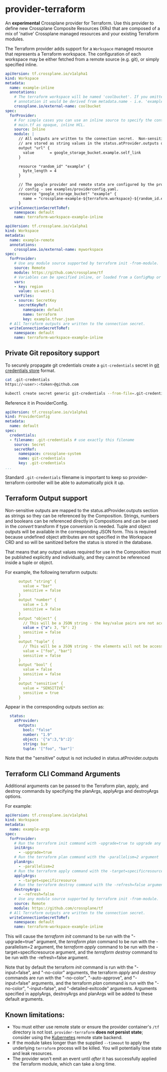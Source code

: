 # provider-terraform

An __experimental__ Crossplane provider for Terraform. Use this provider to
define new Crossplane Composite Resources (XRs) that are composed of a mix of
'native' Crossplane managed resources and your existing Terraform modules.

The Terraform provider adds support for a `Workspace` managed resource that
represents a Terraform workspace. The configuration of each workspace may be
either fetched from a remote source (e.g. git), or simply specified inline.

```yaml
apiVersion: tf.crossplane.io/v1alpha1
kind: Workspace
metadata:
  name: example-inline
  annotations:
    # The terraform workspace will be named 'coolbucket'. If you omitted this
    # annotation it would be derived from metadata.name - i.e. 'example-inline'.
    crossplane.io/external-name: coolbucket
spec:
  forProvider:
    # For simple cases you can use an inline source to specify the content of
    # main.tf as opaque, inline HCL.
    source: Inline
    module: |
      // All outputs are written to the connection secret.  Non-sensitive outputs
      // are stored as string values in the status.atProvider.outputs object.
      output "url" {
        value       = google_storage_bucket.example.self_link
      }

      resource "random_id" "example" {
        byte_length = 4
      }

      // The google provider and remote state are configured by the provider
      // config - see examples/providerconfig.yaml.
      resource "google_storage_bucket" "example" {
        name = "crossplane-example-${terraform.workspace}-${random_id.example.hex}"
      }
  writeConnectionSecretToRef:
    namespace: default
    name: terraform-workspace-example-inline
```

```yaml
apiVersion: tf.crossplane.io/v1alpha1
kind: Workspace
metadata:
  name: example-remote
  annotations:
    crossplane.io/external-name: myworkspace
spec:
  forProvider:
    # Use any module source supported by terraform init -from-module.
    source: Remote
    module: https://github.com/crossplane/tf
    # Variables can be specified inline, or loaded from a ConfigMap or Secret.
    vars:
    - key: region
      value: us-west-1
    varFiles:
    - source: SecretKey
      secretKeyRef:
        namespace: default
        name: terraform
        key: example.tfvar.json
  # All Terraform outputs are written to the connection secret.
  writeConnectionSecretToRef:
    namespace: default
    name: terraform-workspace-example-inline
```

## Private Git repository support

To securely propagate git credentials create a `git-credentials` secret in [git credentials store] format.

```sh
cat .git-credentials
https://<user>:<token>@github.com

kubectl create secret generic git-credentials --from-file=.git-credentials
```

Reference it in ProviderConfig.

```yaml
apiVersion: tf.crossplane.io/v1alpha1
kind: ProviderConfig
metadata:
  name: default
spec:
  credentials:
  - filename: .git-credentials # use exactly this filename
    source: Secret
    secretRef:
      namespace: crossplane-system
      name: git-credentials
      key: .git-credentials
...
```

Standard `.git-credentials` filename is important to keep so provider-terraform
controller will be able to automatically pick it up.


## Terraform Output support

Non-sensitive outputs are mapped to the status.atProvider.outputs section
as strings so they can be referenced by the Composition.
Strings, numbers and booleans can be referenced directly in Compositions
and can be used in the _convert_ transform if type conversion is needed.
Tuple and object outputs will be available in the corresponding JSON form.
This is required because undefined object attributes are not specified in the Workspace
CRD and so will be sanitized before the status is stored in the database.

That means that any output values required for use in the Composition must be published
explicitly and individually, and they cannot be referenced inside a tuple or object.

For example, the following terraform outputs:
```yaml
      output "string" {
        value = "bar"
        sensitive = false
      }
      output "number" {
        value = 1.9
        sensitive = false
      }
      output "object" {
        // This will be a JSON string - the key/value pairs are not accessible
        value = {"a": 3, "b": 2}
        sensitive = false
      }
      output "tuple" {
        // This will be a JSON string - the elements will not be accessible
        value = ["foo", "bar"]
        sensitive = false
      }
      output "bool" {
        value = false
        sensitive = false
      }
      output "sensitive" {
        value = "SENSITIVE"
        sensitive = true
      }
```
Appear in the corresponding outputs section as:
```yaml
  status:
    atProvider:
      outputs:
        bool: "false"
        number: "1.9"
        object: '{"a":3,"b":2}'
        string: bar
        tuple: '["foo", "bar"]'
```
Note that the "sensitive" output is not included in status.atProvider.outputs

## Terraform CLI Command Arguments
Additional arguments can be passed to the Terraform plan, apply, and destroy commands by specifying
the planArgs, applyArgs and destroyArgs options.

For example:
```yaml
apiVersion: tf.crossplane.io/v1alpha1
kind: Workspace
metadata:
  name: example-args
spec:
  forProvider:
    # Run the terraform init command with -upgrade=true to upgrade any stored providers
    initArgs:
      - -upgrade=true
    # Run the terraform plan command with the -parallelism=2 argument
    planArgs:
      - -parallelism=2
    # Run the terraform apply command with the -target=specificresource argument
    applyArgs:
      - -target=specificresource
    # Run the terraform destroy command with the -refresh=false argument
    destroyArgs:
      - -refresh=false
    # Use any module source supported by terraform init -from-module.
    source: Remote
    module: https://github.com/crossplane/tf
  # All Terraform outputs are written to the connection secret.
  writeConnectionSecretToRef:
    namespace: default
    name: terraform-workspace-example-inline
```
This will cause the _terraform init_ command to be run with the "-upgrade=true" argument,
the _terraform plan_ command to be run with the -parallelism=2 argument,
the _terraform apply_ command to be run with the -target=specificresource argument,
and the _terraform destroy_ command to be run with the -refresh=false argument.

Note that by default the terraform _init_ command is run with the "-input=false", and "-no-color" arguments,
the terraform _apply_ and _destroy_ commands are run with the
"-no-color", "-auto-approve", and "-input=false" arguments, and the terraform _plan_ command is
run with the "-no-color", "-input=false", and "-detailed-exitcode" arguments.  Arguments specified in
applyArgs, destroyArgs and planArgs will be added to these default arguments.

## Known limitations:

* You must either use remote state or ensure the provider container's `/tf`
  directory is not lost. `provider-terraform` __does not persist state__;
  consider using the [Kubernetes] remote state backend.
* If the module takes longer than the supplied `--timeout` to apply the
  underlying `terraform` process will be killed. You will potentially lose state
  and leak resources.
* The provider won't emit an event until _after_ it has successfully applied the
  Terraform module, which can take a long time.

[Kubernetes]: https://www.terraform.io/docs/language/settings/backends/kubernetes.html
[git credentials store]: https://git-scm.com/docs/git-credential-store
